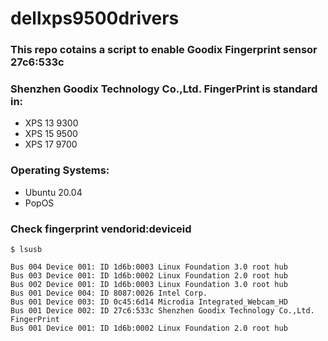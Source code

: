 # dellxps9500drivers
### This repo cotains a script to enable Goodix Fingerprint sensor 27c6:533c
### Shenzhen Goodix Technology Co.,Ltd. FingerPrint is standard in: 
* XPS 13 9300 
* XPS 15 9500 
* XPS 17 9700
### Operating Systems: 
* Ubuntu 20.04
* PopOS

### Check fingerprint vendorid:deviceid
```
$ lsusb
```

```
Bus 004 Device 001: ID 1d6b:0003 Linux Foundation 3.0 root hub
Bus 003 Device 001: ID 1d6b:0002 Linux Foundation 2.0 root hub
Bus 002 Device 001: ID 1d6b:0003 Linux Foundation 3.0 root hub
Bus 001 Device 004: ID 8087:0026 Intel Corp. 
Bus 001 Device 003: ID 0c45:6d14 Microdia Integrated_Webcam_HD
Bus 001 Device 002: ID 27c6:533c Shenzhen Goodix Technology Co.,Ltd. FingerPrint
Bus 001 Device 001: ID 1d6b:0002 Linux Foundation 2.0 root hub

```

